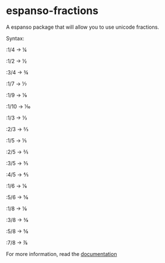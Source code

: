 # espanso-fractions
A espanso package that will allow you to use unicode fractions.

Syntax:

:1/4 → ¼

:1/2 → ½

:3/4 → ¾

:1/7 → ⅐

:1/9 → ⅑

:1/10 → ⅒

:1/3 → ⅓

:2/3 → ⅔

:1/5 → ⅕

:2/5 → ⅖

:3/5 → ⅗

:4/5 → ⅘

:1/6 → ⅙

:5/6 → ⅚

:1/8 → ⅛

:3/8 → ⅜

:5/8 → ⅝

:7/8 → ⅞


For more information, read the [documentation](https://espanso.org/docs/)
